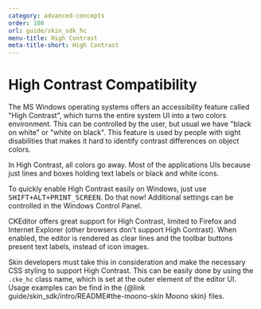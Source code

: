 ```yaml
---
category: advanced-concepts
order: 100
url: guide/skin_sdk_hc
menu-title: High Contrast
meta-title-short: High Contrast
---
```

<!--
Copyright (c) 2003-2017, CKSource - Frederico Knabben. All rights reserved.
For licensing, see LICENSE.md.
-->

# High Contrast Compatibility

The MS Windows operating systems offers an accessibility feature called "High Contrast", which turns the entire system UI into a two colors environment. This can be controlled by the user, but usual we have "black on white" or "white on black". This feature is used by people with sight disabilities that makes it hard to identify contrast differences on object colors.

In High Contrast, all colors go away. Most of the applications UIs because just lines and boxes holding text labels or black and white icons.

To quickly enable High Contrast easily on Windows, just use <kbd>SHIFT+ALT+PRINT_SCREEN</kbd>. Do that now! Additional settings can be controlled in the Windows Control Panel.

CKEditor offers great support for High Contrast, limited to Firefox and Internet Explorer (other browsers don't support High Contrast).  When enabled, the editor is rendered as clear lines and the toolbar buttons present text labels, instead of icon images.

Skin developers must take this in consideration and make the necessary CSS styling to support High Contrast. This can be easily done by using the `.cke_hc` class name, which is set at the outer element of the editor UI. Usage examples can be find in the {@link guide/skin_sdk/intro/README#the-moono-skin Moono skin} files.
